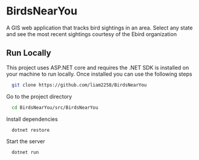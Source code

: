 
# BirdsNearYou

A GIS web application that tracks bird sightings in an area. Select any state and see the most recent sightings courtesy of the Ebird organization


## Run Locally

This project uses ASP.NET core and requires the .NET SDK is installed on your machine to run locally. Once installed you can use the following steps

```bash
  git clone https://github.com/liam2258/BirdsNearYou
```

Go to the project directory

```bash
  cd BirdsNearYou/src/BirdsNearYou
```

Install dependencies

```bash
  dotnet restore
```

Start the server

```bash
  dotnet run
```

